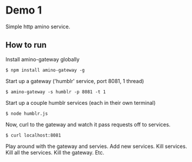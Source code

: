 Demo 1
======

Simple http amino service.

How to run
----------

Install amino-gateway globally

```
$ npm install amino-gateway -g
```

Start up a gateway ('humblr' service, port 8081, 1 thread)

```
$ amino-gateway -s humblr -p 8081 -t 1
```

Start up a couple humblr services (each in their own terminal)

```
$ node humblr.js
```

Now, curl to the gateway and watch it pass requests off to services.

```
$ curl localhost:8081
```

Play around with the gateway and servies.  Add new services. Kill services. Kill
all the services. Kill the gateway.  Etc.